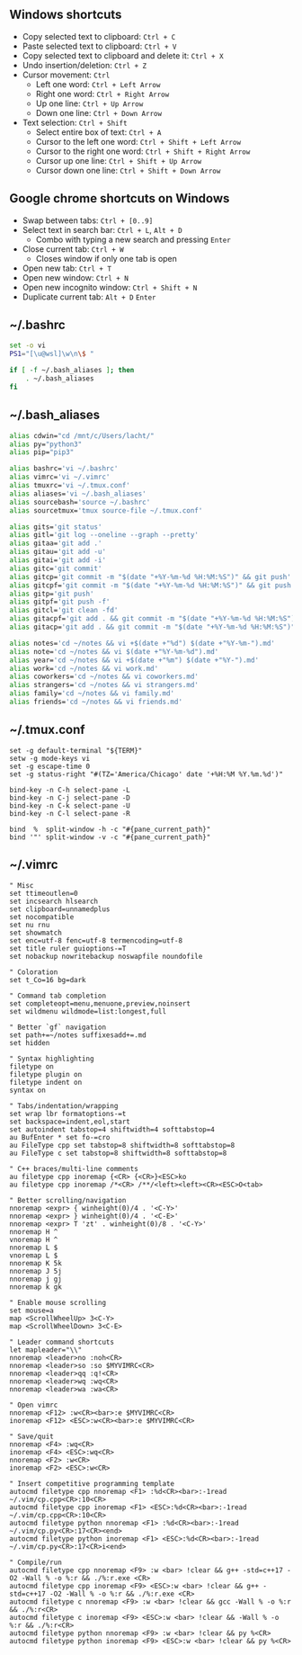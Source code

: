 ## Windows shortcuts
- Copy selected text to clipboard: `Ctrl + C`
- Paste selected text to clipboard: `Ctrl + V`
- Copy selected text to clipboard and delete it: `Ctrl + X`
- Undo insertion/deletion: `Ctrl + Z`
- Cursor movement: `Ctrl`
   - Left one word: `Ctrl + Left Arrow`
   - Right one word: `Ctrl + Right Arrow`
   - Up one line: `Ctrl + Up Arrow`
   - Down one line: `Ctrl + Down Arrow`
- Text selection: `Ctrl + Shift`
   - Select entire box of text: `Ctrl + A`  
   - Cursor to the left one word: `Ctrl + Shift + Left Arrow` 
   - Cursor to the right one word: `Ctrl + Shift + Right Arrow`
   - Cursor up one line: `Ctrl + Shift + Up Arrow`
   - Cursor down one line: `Ctrl + Shift + Down Arrow`

## Google chrome shortcuts on Windows
- Swap between tabs: `Ctrl + [0..9]`
- Select text in search bar: `Ctrl + L`, `Alt + D`
  - Combo with typing a new search and pressing `Enter`
- Close current tab: `Ctrl + W`
  - Closes window if only one tab is open
- Open new tab: `Ctrl + T`
- Open new window: `Ctrl + N`
- Open new incognito window: `Ctrl + Shift + N`
- Duplicate current tab: `Alt + D` `Enter`

## ~/.bashrc
```bash
set -o vi
PS1="[\u@wsl]\w\n\$ "

if [ -f ~/.bash_aliases ]; then
    . ~/.bash_aliases
fi
```

## ~/.bash_aliases
```bash
alias cdwin="cd /mnt/c/Users/lacht/"
alias py="python3"
alias pip="pip3"

alias bashrc='vi ~/.bashrc'
alias vimrc='vi ~/.vimrc'
alias tmuxrc='vi ~/.tmux.conf'
alias aliases='vi ~/.bash_aliases'
alias sourcebash='source ~/.bashrc'
alias sourcetmux='tmux source-file ~/.tmux.conf'

alias gits='git status'
alias gitl='git log --oneline --graph --pretty'
alias gitaa='git add .'
alias gitau='git add -u'
alias gitai='git add -i'
alias gitc='git commit'
alias gitcp='git commit -m "$(date "+%Y-%m-%d %H:%M:%S")" && git push'
alias gitcpf='git commit -m "$(date "+%Y-%m-%d %H:%M:%S")" && git push -f'
alias gitp='git push'
alias gitpf='git push -f'
alias gitcl='git clean -fd'
alias gitacpf='git add . && git commit -m "$(date "+%Y-%m-%d %H:%M:%S")" && git push -f'
alias gitacp='git add . && git commit -m "$(date "+%Y-%m-%d %H:%M:%S")" && git push'

alias notes='cd ~/notes && vi +$(date +"%d") $(date +"%Y-%m-").md'
alias note='cd ~/notes && vi $(date +"%Y-%m-%d").md'
alias year='cd ~/notes && vi +$(date +"%m") $(date +"%Y-").md'
alias work='cd ~/notes && vi work.md'
alias coworkers='cd ~/notes && vi coworkers.md'
alias strangers='cd ~/notes && vi strangers.md'
alias family='cd ~/notes && vi family.md'
alias friends='cd ~/notes && vi friends.md'
```

## ~/.tmux.conf
```tmux
set -g default-terminal "${TERM}"
setw -g mode-keys vi
set -g escape-time 0
set -g status-right "#(TZ='America/Chicago' date '+%H:%M %Y.%m.%d')"

bind-key -n C-h select-pane -L
bind-key -n C-j select-pane -D
bind-key -n C-k select-pane -U
bind-key -n C-l select-pane -R

bind  %  split-window -h -c "#{pane_current_path}"
bind '"' split-window -v -c "#{pane_current_path}"
```

## ~/.vimrc
```vim
" Misc
set ttimeoutlen=0
set incsearch hlsearch
set clipboard=unnamedplus
set nocompatible
set nu rnu
set showmatch
set enc=utf-8 fenc=utf-8 termencoding=utf-8
set title ruler guioptions-=T
set nobackup nowritebackup noswapfile noundofile

" Coloration
set t_Co=16 bg=dark

" Command tab completion
set completeopt=menu,menuone,preview,noinsert
set wildmenu wildmode=list:longest,full

" Better `gf` navigation
set path+=~/notes suffixesadd+=.md
set hidden

" Syntax highlighting
filetype on
filetype plugin on
filetype indent on
syntax on

" Tabs/indentation/wrapping
set wrap lbr formatoptions-=t
set backspace=indent,eol,start
set autoindent tabstop=4 shiftwidth=4 softtabstop=4
au BufEnter * set fo-=cro
au FileType cpp set tabstop=8 shiftwidth=8 softtabstop=8
au FileType c set tabstop=8 shiftwidth=8 softtabstop=8

" C++ braces/multi-line comments
au filetype cpp inoremap {<CR> {<CR>}<ESC>ko
au filetype cpp inoremap /*<CR> /**/<left><left><CR><ESC>O<tab>

" Better scrolling/navigation
nnoremap <expr> { winheight(0)/4 . '<C-Y>'
nnoremap <expr> } winheight(0)/4 . '<C-E>'
nnoremap <expr> T 'zt' . winheight(0)/8 . '<C-Y>'
nnoremap H ^
vnoremap H ^
nnoremap L $
vnoremap L $
nnoremap K 5k
nnoremap J 5j
nnoremap j gj
nnoremap k gk

" Enable mouse scrolling
set mouse=a
map <ScrollWheelUp> 3<C-Y>
map <ScrollWheelDown> 3<C-E>

" Leader command shortcuts
let mapleader="\\"
nnoremap <leader>no :noh<CR>
nnoremap <leader>so :so $MYVIMRC<CR>
nnoremap <leader>qq :q!<CR>
nnoremap <leader>wq :wq<CR>
nnoremap <leader>wa :wa<CR>

" Open vimrc
nnoremap <F12> :w<CR><bar>:e $MYVIMRC<CR>
inoremap <F12> <ESC>:w<CR><bar>:e $MYVIMRC<CR>

" Save/quit
nnoremap <F4> :wq<CR>
inoremap <F4> <ESC>:wq<CR>
nnoremap <F2> :w<CR>
inoremap <F2> <ESC>:w<CR>

" Insert competitive programming template
autocmd filetype cpp nnoremap <F1> :%d<CR><bar>:-1read ~/.vim/cp.cpp<CR>:10<CR>
autocmd filetype cpp inoremap <F1> <ESC>:%d<CR><bar>:-1read ~/.vim/cp.cpp<CR>:10<CR>
autocmd filetype python nnoremap <F1> :%d<CR><bar>:-1read ~/.vim/cp.py<CR>:17<CR><end>
autocmd filetype python inoremap <F1> <ESC>:%d<CR><bar>:-1read ~/.vim/cp.py<CR>:17<CR>i<end>

" Compile/run
autocmd filetype cpp nnoremap <F9> :w <bar> !clear && g++ -std=c++17 -O2 -Wall % -o %:r && ./%:r.exe <CR>
autocmd filetype cpp inoremap <F9> <ESC>:w <bar> !clear && g++ -std=c++17 -O2 -Wall % -o %:r && ./%:r.exe <CR>
autocmd filetype c nnoremap <F9> :w <bar> !clear && gcc -Wall % -o %:r && ./%:r<CR>
autocmd filetype c inoremap <F9> <ESC>:w <bar> !clear && -Wall % -o %:r && ./%:r<CR>
autocmd filetype python nnoremap <F9> :w <bar> !clear && py %<CR>
autocmd filetype python inoremap <F9> <ESC>:w <bar> !clear && py %<CR>
```
